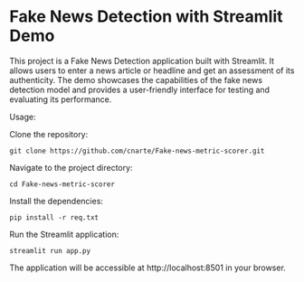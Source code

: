 # Fake News Detection with Streamlit Demo

This project is a Fake News Detection application built with Streamlit. It allows users to enter a news article or headline and get an assessment of its authenticity. The demo showcases the capabilities of the fake news detection model and provides a user-friendly interface for testing and evaluating its performance.

Usage:

Clone the repository:

    
    git clone https://github.com/cnarte/Fake-news-metric-scorer.git
    

Navigate to the project directory:

    cd Fake-news-metric-scorer

Install the dependencies:

    pip install -r req.txt

Run the Streamlit application:

    streamlit run app.py

The application will be accessible at http://localhost:8501 in your browser.
